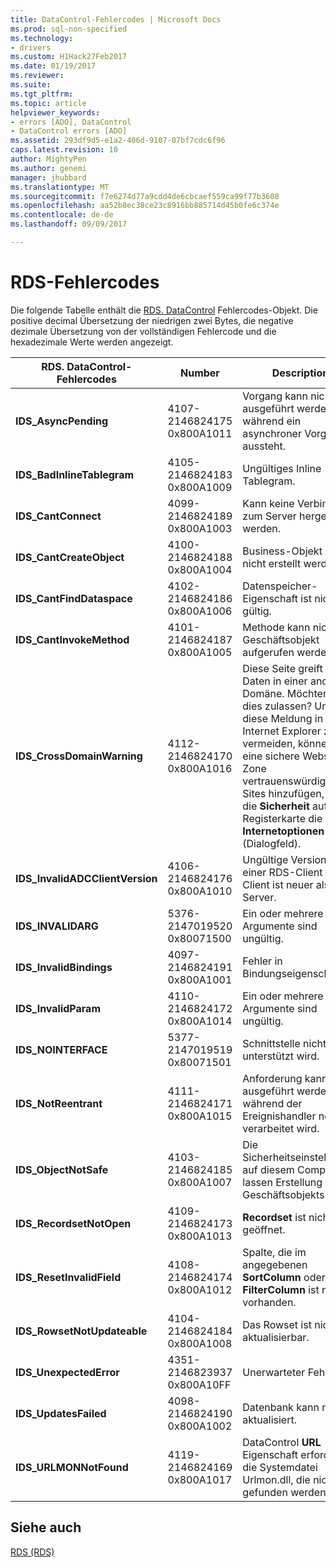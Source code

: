 ```yaml
---
title: DataControl-Fehlercodes | Microsoft Docs
ms.prod: sql-non-specified
ms.technology:
- drivers
ms.custom: H1Hack27Feb2017
ms.date: 01/19/2017
ms.reviewer: 
ms.suite: 
ms.tgt_pltfrm: 
ms.topic: article
helpviewer_keywords:
- errors [ADO], DataControl
- DataControl errors [ADO]
ms.assetid: 293df9d5-e1a2-406d-9107-07bf7cdc6f96
caps.latest.revision: 10
author: MightyPen
ms.author: genemi
manager: jhubbard
ms.translationtype: MT
ms.sourcegitcommit: f7e6274d77a9cdd4de6cbcaef559ca99f77b3608
ms.openlocfilehash: aa52b8ec38ce23c8916bb885714d45b0fe6c374e
ms.contentlocale: de-de
ms.lasthandoff: 09/09/2017

---
```

# <a name="datacontrol-object-error-codes"></a>RDS-Fehlercodes
Die folgende Tabelle enthält die [RDS. DataControl](../../../ado/reference/rds-api/datacontrol-object-rds.md) Fehlercodes-Objekt. Die positive decimal Übersetzung der niedrigen zwei Bytes, die negative dezimale Übersetzung von der vollständigen Fehlercode und die hexadezimale Werte werden angezeigt.

|RDS. DataControl-Fehlercodes|Number|Description|
|---------------------------------|------------|-----------------|
|**IDS_AsyncPending**|4107-2146824175 0x800A1011|Vorgang kann nicht ausgeführt werden, während ein asynchroner Vorgang aussteht.|
|**IDS_BadInlineTablegram**|4105-2146824183 0x800A1009|Ungültiges Inline Tablegram.|
|**IDS_CantConnect**|4099-2146824189 0x800A1003|Kann keine Verbindung zum Server hergestellt werden.|
|**IDS_CantCreateObject**|4100-2146824188 0x800A1004|Business-Objekt kann nicht erstellt werden.|
|**IDS_CantFindDataspace**|4102-2146824186 0x800A1006|Datenspeicher-Eigenschaft ist nicht gültig.|
|**IDS_CantInvokeMethod**|4101-2146824187 0x800A1005|Methode kann nicht für Geschäftsobjekt aufgerufen werden.|
|**IDS_CrossDomainWarning**|4112-2146824170 0x800A1016|Diese Seite greift auf Daten in einer anderen Domäne. Möchten Sie dies zulassen? Um diese Meldung in Internet Explorer zu vermeiden, können Sie eine sichere Website zu Zone vertrauenswürdiger Sites hinzufügen, auf die **Sicherheit** auf der Registerkarte die **Internetoptionen** (Dialogfeld).|
|**IDS_InvalidADCClientVersion**|4106-2146824176 0x800A1010|Ungültige Version in einer RDS-Client – Client ist neuer als die Server.|
|**IDS_INVALIDARG**|5376-2147019520 0x80071500|Ein oder mehrere Argumente sind ungültig.|
|**IDS_InvalidBindings**|4097-2146824191 0x800A1001|Fehler in Bindungseigenschaft.|
|**IDS_InvalidParam**|4110-2146824172 0x800A1014|Ein oder mehrere Argumente sind ungültig.|
|**IDS_NOINTERFACE**|5377-2147019519 0x80071501|Schnittstelle nicht unterstützt wird.|
|**IDS_NotReentrant**|4111-2146824171 0x800A1015|Anforderung kann nicht ausgeführt werden, während der Ereignishandler noch verarbeitet wird.|
|**IDS_ObjectNotSafe**|4103-2146824185 0x800A1007|Die Sicherheitseinstellungen auf diesem Computer lassen Erstellung Geschäftsobjekts sein.|
|**IDS_RecordsetNotOpen**|4109-2146824173 0x800A1013|**Recordset** ist nicht geöffnet.|
|**IDS_ResetInvalidField**|4108-2146824174 0x800A1012|Spalte, die im angegebenen **SortColumn** oder **FilterColumn** ist nicht vorhanden.|
|**IDS_RowsetNotUpdateable**|4104-2146824184 0x800A1008|Das Rowset ist nicht aktualisierbar.|
|**IDS_UnexpectedError**|4351-2146823937 0x800A10FF|Unerwarteter Fehler.|
|**IDS_UpdatesFailed**|4098-2146824190 0x800A1002|Datenbank kann nicht aktualisiert.|
|**IDS_URLMONNotFound**|4119-2146824169 0x800A1017|DataControl **URL** Eigenschaft erfordert die Systemdatei Urlmon.dll, die nicht gefunden werden kann.|

## <a name="see-also"></a>Siehe auch
 [RDS (RDS)](../../../ado/reference/rds-api/datacontrol-object-rds.md)

